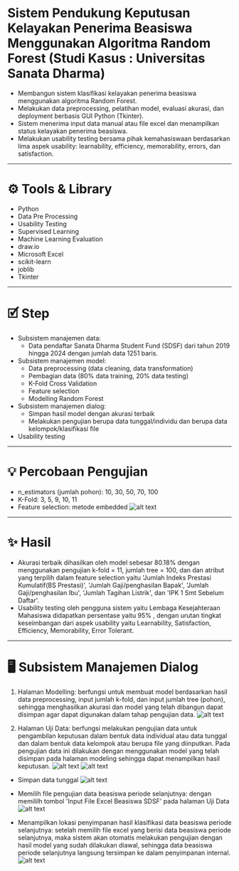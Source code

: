 # Sistem Pendukung Keputusan Kelayakan Penerima Beasiswa Menggunakan Algoritma Random Forest (Studi Kasus : Universitas Sanata Dharma)
- Membangun sistem klasifikasi kelayakan penerima beasiswa menggunakan algoritma Random Forest.
- Melakukan data preprocessing, pelatihan model, evaluasi akurasi, dan deployment berbasis GUI Python (Tkinter).
- Sistem menerima input data manual atau file excel dan menampilkan status kelayakan penerima beasiswa.
- Melakukan usability testing bersama pihak kemahasiswaan berdasarkan lima aspek usability: learnability, efficiency, memorability, errors, dan satisfaction.
---
# ⚙️ Tools & Library
- Python
- Data Pre Processing
- Usability Testing
- Supervised Learning
- Machine Learning Evaluation
- draw.io
- Microsoft Excel
- scikit-learn
- joblib
- Tkinter
---
# 🗹 Step
- Subsistem manajemen data:
  - Data pendaftar Sanata Dharma Student Fund (SDSF) dari tahun 2019 hingga 2024 dengan jumlah data 1251 baris.
- Subsistem manajemen model:
  - Data preprocessing (data cleaning, data transformation)
  - Pembagian data (80% data training, 20% data testing)
  - K-Fold Cross Validation
  - Feature selection
  - Modelling Random Forest
- Subsistem manajemen dialog:
  - Simpan hasil model dengan akurasi terbaik
  - Melakukan pengujian berupa data tunggal/individu dan berupa data kelompok/klasifikasi file
- Usability testing
---
# 💡 Percobaan Pengujian
- n_estimators (jumlah pohon): 10, 30, 50, 70, 100
- K-Fold: 3, 5, 9, 10, 11
- Feature selection: metode embedded
![alt text](https://github.com/adventaa/SPPK-KelayakanPenerimaBeasiswa/blob/main/Grafik%20Hasil%20Pengujian.png?raw=true)
---
# ✨ Hasil
- Akurasi terbaik dihasilkan oleh model sebesar 80.18% dengan  menggunakan pengujian k-fold = 11, jumlah tree = 100, dan dan atribut yang terpilih dalam feature selection yaitu 'Jumlah Indeks Prestasi Kumulatif(BS Prestasi)', 'Jumlah Gaji/penghasilan Bapak', 'Jumlah Gaji/penghasilan Ibu', 'Jumlah Tagihan Listrik', dan 'IPK 1 Smt Sebelum Daftar'.
- Usability testing oleh pengguna sistem yaitu Lembaga Kesejahteraan Mahasiswa didapatkan persentase yaitu 95% , dengan urutan tingkat keseimbangan dari aspek usability yaitu Learnability, Satisfaction, Efficiency, Memorability, Error Tolerant.
---
# 🖥️ Subsistem Manajemen Dialog
1. Halaman Modelling: berfungsi untuk membuat model berdasarkan hasil data preprocessing, input jumlah k-fold, dan input jumlah tree (pohon), sehingga menghasilkan akurasi dan model yang telah dibangun dapat disimpan agar dapat digunakan dalam tahap pengujian data.
![alt text](https://github.com/adventaa/SPPK-KelayakanPenerimaBeasiswa/blob/main/Hasil%20Halaman%20Modelling.png?raw=true)

3. Halaman Uji Data: berfungsi melakukan pengujian data untuk pengambilan keputusan dalam bentuk data individual atau data tunggal dan dalam bentuk data kelompok atau berupa file yang diinputkan. Pada pengujian data ini dilakukan dengan menggunakan model yang telah disimpan pada halaman modeling sehingga dapat menampilkan hasil keputusan.
![alt text](https://github.com/adventaa/SPPK-KelayakanPenerimaBeasiswa/blob/main/Halaman%20Uji%20Data%20Tunggal%20(Tidak%20Layak%20Menerima%20Beasiswa).png?raw=true)
![alt text](https://github.com/adventaa/SPPK-KelayakanPenerimaBeasiswa/blob/main/Halaman%20Uji%20Data%20Tunggal%20(Layak%20Menerima%20Beasiswa).png?raw=true)

- Simpan data tunggal
![alt text](https://github.com/adventaa/SPPK-KelayakanPenerimaBeasiswa/blob/main/Halaman%20Uji%20Data%20Tunggal%20(Hasil%20Simpan%20Uji%20Data%20Tunggal).png?raw=true)

- Memilih file pengujian data beasiswa periode selanjutnya: dengan memililh tombol 'Input File Excel Beasiswa SDSF' pada halaman Uji Data
![alt text](https://github.com/adventaa/SPPK-KelayakanPenerimaBeasiswa/blob/main/Pilih%20File%20Pengujian%20Data%20Beasiswa%20Periode%20Selanjutnya.png?raw=true)

- Menampilkan lokasi penyimpanan hasil klasifikasi data beasiswa periode selanjutnya: setelah memilih file excel yang berisi data beasiswa periode selanjutnya, maka sistem akan otomatis melakukan pengujian dengan hasil model yang sudah dilakukan diawal, sehingga data beasiswa periode selanjutnya langsung tersimpan ke dalam penyimpanan internal.
![alt text](https://github.com/adventaa/SPPK-KelayakanPenerimaBeasiswa/blob/main/Hasil%20Lokasi%20Penyimpanan%20File%20Beasiswa%20Periode%20Berikutnya.png?raw=true)

